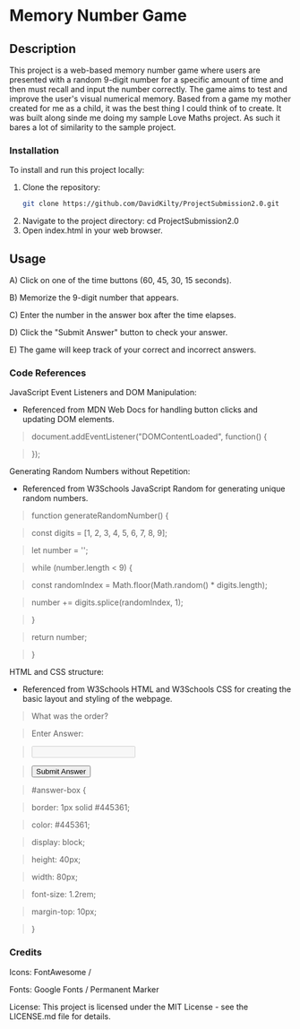 


# Memory Number Game



## Description
This project is a web-based memory number game where users are presented with a random 9-digit number for a specific amount of time and then must recall and input the number correctly. The game aims to test and improve the user's visual numerical memory. Based from a game my mother created for me as a child, it was the best thing I could think of to create. It was built along sinde me doing my sample Love Maths project. As such it bares a lot of similarity to the sample project. 


### Installation
To install and run this project locally:
1. Clone the repository:
   ```bash
   git clone https://github.com/DavidKilty/ProjectSubmission2.0.git
2. Navigate to the project directory:
 cd ProjectSubmission2.0
3. Open index.html in your web browser.

   
## Usage

A) Click on one of the time buttons (60, 45, 30, 15 seconds).

B) Memorize the 9-digit number that appears.

C) Enter the number in the answer box after the time elapses.

D) Click the "Submit Answer" button to check your answer.

E) The game will keep track of your correct and incorrect answers.


### Code References

JavaScript Event Listeners and DOM Manipulation:

 - Referenced from MDN Web Docs for handling button clicks and updating DOM elements.
     
>  document.addEventListener("DOMContentLoaded", function() {
 
>  });
   
 Generating Random Numbers without Repetition:
 
 - Referenced from W3Schools JavaScript Random for generating unique random numbers.

>  function generateRandomNumber() {

>   const digits = [1, 2, 3, 4, 5, 6, 7, 8, 9];

>   let number = '';

>   while (number.length < 9) {

>   const randomIndex = Math.floor(Math.random() * digits.length);

>   number += digits.splice(randomIndex, 1);

>   }

>   return number;

>  }

HTML and CSS structure:

- Referenced from W3Schools HTML and W3Schools CSS for creating the basic layout and styling of the webpage.
 
> <div class="game-area">
   
>   <div class="controls-area">
     
>  </div>

>  <div class="question-area">
   
>  <span>What was the order?</span>

>  <p class="answer-message">Enter Answer:</p>

>  <input id="answer-box" type="number" disabled>
 
>  </div>

>  <button data-type="submit" class="btn btn--gray">Submit Answer</button>

> </div>

> #answer-box {

>  border: 1px solid #445361;

>   color: #445361;

>   display: block;

>   height: 40px;

>   width: 80px;

>   font-size: 1.2rem;

>   margin-top: 10px;

> }

 
### Credits

Icons: FontAwesome / 

Fonts: Google Fonts / Permanent Marker 

License: This project is licensed under the MIT License - see the LICENSE.md file for details.
